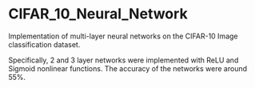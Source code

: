 # CIFAR_10_Neural_Network
Implementation of multi-layer neural networks on the CIFAR-10 Image classification dataset. 

Specifically, 2 and 3 layer networks were implemented with ReLU and Sigmoid nonlinear functions. The accuracy of the networks were around 55%. 
